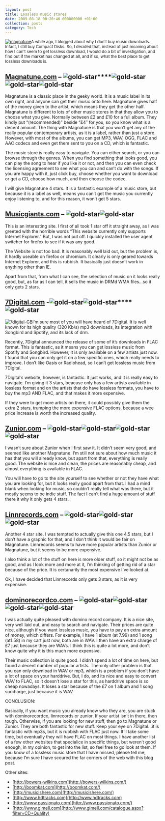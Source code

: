 ```yaml
---
layout: post
title: Lossless music stores
date: 2009-08-18 00:20:46.000000000 +01:00
collection: posts
category: Tech
---
```


<span style="font-weight: normal; font-size: 13px; background-color: #ffffff;">[![magnatune](http://10people.co.uk/wp-content/uploads/2009/08/magnatune1.gif "magnatune")](http://10people.co.uk/wp-content/uploads/2009/08/magnatune1.gif)A while ago, I blogged about why I don’t buy music downloads. Infact, I still buy Compact Disks. So, I decided that, instead of just moaning about how I can’t seem to get lossless download, I would do a bit of investigation, and find out if the market has changed at all, and if so, what the best place to get lossless downloads is.</span>

<span style="font-weight: normal; font-size: 13px; background-color: #ffffff;">  
</span>


## [Magnatune.com](http://www.magnatune.com) – **![gold-star](http://10people.co.uk/wp-content/uploads/2009/08/gold-star-150x150.png "gold-star")****![gold-star](http://10people.co.uk/wp-content/uploads/2009/08/gold-star-150x150.png "gold-star")![gold-star](http://10people.co.uk/wp-content/uploads/2009/08/gold-star-150x150.png "gold-star")![gold-star](http://10people.co.uk/wp-content/uploads/2009/08/gold-star-150x150.png "gold-star")**

Magnatune is a classic place in the geeky world. It is a music label in its own right, and anyone can get their music onto here. Magnatune gives half of the money given to the artist, which means they get the other half. Magnatune is different to lots of other music stores in that they allow you to choose what you give. Normally between £2 and £10 for a full album. They kindly put “(recommended)” beside “£4″ for you, so you know what is a decent amount. The thing with Magnatune is that you won’t get any of the really popular contemporary artists, as it is a label, rather than just a store. However, with most of the albums, you can get MP3, WAV, OGG, FLAC and AAC codecs and even get them sent to you on a CD, which is fantastic.

<span style="background-color: #ffffff;">The music store is really easy to navigate. You can either search, or you can browse through the genres. When you find something that looks good, you can play the song to hear if you like it or not, and then you can even check the licensing agreement to see what you can and can’t do with the songs. If you are happy with it, just click buy, choose whether you want to download or get a CD, choose how much, and then choose the codec. </span>

<span style="background-color: #ffffff;">I will give Magnatune 4 stars. It is a fantastic example of a music store, but because it is a label as well, means you can’t get the music you currently enjoy listening to, and for this reason, it won’t get 5 stars.</span>


## [Musicgiants.com](http://mgm.musicgiants.com) – **![gold-star](http://10people.co.uk/wp-content/uploads/2009/08/gold-star-150x150.png "gold-star")![gold-star](http://10people.co.uk/wp-content/uploads/2009/08/gold-star-150x150.png "gold-star")**

<span style="background-color: #ffffff;">This is an interesting site. I first of all took 1 star off it straight away, as I was greeted with the horrible words “This website currently only supports Internet Explorer.” But, I was not put off. I quickly installed the user agent switcher for firefox to see if it was any good.</span>

<span style="background-color: #ffffff;">The Website is not too bad. It is reasonably well laid out, but the problem is, it hardly useable on firefox or chromium. It clearly is only geared towards Internet Explorer, and this is rubbish. It basically just doesn’t work in anything other than IE. </span>

<span style="background-color: #ffffff;">Apart from that, from what I can see, the selection of music on it looks really good, but, as far as I can tell, it sells the music in DRMd WMA files…so it only gets 2 stars.</span>


## [7Digital.com](http://www.7digital.com) -**![gold-star](http://10people.co.uk/wp-content/uploads/2009/08/gold-star-150x150.png "gold-star")![gold-star](http://10people.co.uk/wp-content/uploads/2009/08/gold-star-150x150.png "gold-star")****![gold-star](http://10people.co.uk/wp-content/uploads/2009/08/gold-star-150x150.png "gold-star")**

[![7digital-GB](http://10people.co.uk/wp-content/uploads/2009/08/7digital-GB.gif "7digital-GB")](http://blog.10people.co.uk/wp-content/uploads/2009/08/7digital-GB.gif)I’m sure most of you will have heard of 7Digital. It is well known for its high quality (320 Kb/s) mp3 downloads, its integration with Songbird and Spotify, and its lack of drm.

Recently, 7Digital announced the release of some of it’s downloads in FLAC format. This is fantastic, as it means you can get lossless music from Spotify and Songbird. However, it is only available on a few artists just now. I found that you can only get it on a few specific ones, which really needs to improve. I don’t like Oasis or Radiohead, so I can’t get lossless music from 7Digital.

7Digital’s website, however, is fantastic. It just works, and it is really easy to navigate. I’m giving it 3 stars, beacuse only has a few artists available in lossless format and on the artists that do have lossless formats, you have to buy the mp3 AND FLAC, and that makes it more expensive.

If they were to get more artists on there, it could possibly give them the extra 2 stars, trumping the more expensive FLAC options, because a wee price increase is worth the increased quality.


## [Zunior.com](http://www.zunior.com) – **![gold-star](http://10people.co.uk/wp-content/uploads/2009/08/gold-star-150x150.png "gold-star")![gold-star](http://10people.co.uk/wp-content/uploads/2009/08/gold-star-150x150.png "gold-star")![gold-star](http://10people.co.uk/wp-content/uploads/2009/08/gold-star-150x150.png "gold-star")![gold-star](http://10people.co.uk/wp-content/uploads/2009/08/gold-star-150x150.png "gold-star")**

I wasn’t sure about Zunior when I first saw it. It didn’t seem very good, and seemed like another Magnatune. I’m still not sure about how much music it has that you will already know, but apart from that, everything is really good. The website is nice and clean, the prices are reasonably cheap, and almost everything is available in FLAC.

You will have to go to the site yourself to see whether or not they have what you are looking for, but it looks really good apart from that. I had a mind blank when looking for music, so couldn’t really tell what was there, but it mostly seems to be indie stuff. The fact I can’t find a huge amount of stuff there it why it only gets 4 stars.


## [Linnrecords.com](http://www.linnrecords.com) – **![gold-star](http://10people.co.uk/wp-content/uploads/2009/08/gold-star-150x150.png "gold-star")![gold-star](http://10people.co.uk/wp-content/uploads/2009/08/gold-star-150x150.png "gold-star")![gold-star](http://10people.co.uk/wp-content/uploads/2009/08/gold-star-150x150.png "gold-star")**

Another 4 star site. I was tempted to actually give this one 4.5 stars, but I don’t have a graphic for that, and I don’t think it would be fair on Magnatune. Linnrecords seems to have more popular artists than Zunior or Magnatune, but it seems to be more expensive.

I also think a lot of the stuff on here is more older stuff, so it might not be as good, and as I look more and more at it, I’m thinking of getting rid of a star because of the price. It is certanarily the most expensive I’ve looked at.

Ok, I have decided that Linnrecords only gets 3 stars, as it is very expensive.


## [dominorecordco.com](http://digital.dominorecordco.com/search/?s=dragon) – **![gold-star](http://10people.co.uk/wp-content/uploads/2009/08/gold-star-150x150.png "gold-star")![gold-star](http://10people.co.uk/wp-content/uploads/2009/08/gold-star-150x150.png "gold-star")![gold-star](http://10people.co.uk/wp-content/uploads/2009/08/gold-star-150x150.png "gold-star")![gold-star](http://10people.co.uk/wp-content/uploads/2009/08/gold-star-150x150.png "gold-star")**

I was actually quite pleased with domino record company. It is a nice site, very well laid out, and easy to search and navigate. Their prices are quite nice, although if you want lossless music, you have to pay an extra amount of money, which differs. For example, I have 1 album (at 7.99) and 1 song (at1.58) in my cart just now, both are in WAV. I then have an extra charge of £7 just because they are WAVs. I think this is quite a lot more, and don’t know quite why it is this much more expensive.

Their music collection is quite good. I didn’t spend a lot of time on here, but found a decent number of popular artists. The only other problem is that you can only download in WAV or mp3, which is a problem if you don’t have a lot of space on your harddrive. But, I do, and its nice and easy to convert WAV to FLAC, so it doesn’t lose a star for this, as harddrive space is so cheap nowadays. It loses a star because of the £7 on 1 album and 1 song surcharge, just because it is WAV.

CONCLUSION:

Basically, if you want music you already know who they are, you are stuck with dominorecordco, linnrecords or zunior. If your artist isn’t in there, then tough. Otherwise, if you are looking for new stuff, then go to Magnatune or Zunior. They are both fantastic for new stuff. Keep your eye on 7Digital…it is fantastic with mp3s, but it is rubbish with FLAC just now. It’ll take some time, but eventually they will have FLAC on most things. I have another list of a few other websites that specialice in specific things, but weren’t good enough, in my opinion, to get into the list, so feel free to go look at them. If you know of a lossless music store that I have missed, please tell me, because I’m sure I have scoured the far corners of the web with this blog post.

Other sites:

- <span style="background-color: #ffffff; ">[http://bowers-wilkins.com](http://bowers-wilkins.com/)</span>
- <span style="background-color: #ffffff; ">[http://boomkat.com](http://boomkat.com/)</span>
- <span style="background-color: #ffffff; ">[http://musicishere.com](http://musicishere.com/)</span>
- <span style="background-color: #ffffff; ">[http://www.hdtracks.com](http://www.hdtracks.com)</span>
- <span style="background-color: #ffffff; ">[http://www.passionato.com](http://www.passionato.com/)</span>
- <span style="background-color: #ffffff; ">[http://www.gimell.com](http://www.gimell.com/catalogue.aspx?filter=CD+Quality)</span>
